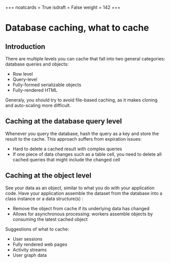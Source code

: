 +++
noatcards = True
isdraft = False
weight = 142
+++

# Database caching, what to cache

## Introduction

There are multiple levels you can cache that fall into two general categories: database queries and objects:

- Row level
- Query-level
- Fully-formed serializable objects
- Fully-rendered HTML

Generaly, you should try to avoid file-based caching, as it makes cloning and auto-scaling more difficult.

## Caching at the database query level

Whenever you query the database, hash the query as a key and store the result to the cache. This approach suffers from expiration issues:

- Hard to delete a cached result with complex queries
- If one piece of data changes such as a table cell, you need to delete all cached queries that might include the changed cell

## Caching at the object level

See your data as an object, similar to what you do with your application code. Have your application assemble the dataset from the database into a class instance or a data structure(s) :

- Remove the object from cache if its underlying data has changed
- Allows for asynchronous processing: workers assemble objects by consuming the latest cached object

Suggestions of what to cache:

- User sessions
- Fully rendered web pages
- Activity streams
- User graph data